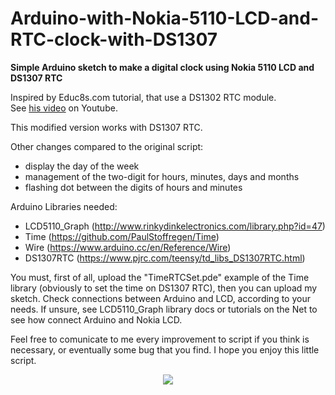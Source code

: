 # Arduino-with-Nokia-5110-LCD-and-RTC-clock-with-DS1307
<b>Simple Arduino sketch to make  a digital clock using Nokia 5110 LCD and DS1307 RTC</b>

Inspired by Educ8s.com tutorial, that use a DS1302 RTC module. 
<br>
See <a href="https://youtu.be/pN59R0eoXUQ" target="_blank">his video</a> on Youtube.

This modified version works with DS1307 RTC.

Other changes compared to the original script:
- display the day of the week
- management of the two-digit for hours, minutes, days and months
- flashing dot between the digits of hours and minutes

Arduino Libraries needed:
 - LCD5110_Graph (http://www.rinkydinkelectronics.com/library.php?id=47)
 - Time (https://github.com/PaulStoffregen/Time)
 - Wire (https://www.arduino.cc/en/Reference/Wire)
 - DS1307RTC (https://www.pjrc.com/teensy/td_libs_DS1307RTC.html)

You must, first of all, upload the "TimeRTCSet.pde" example of the Time library (obviously to set the time on DS1307 RTC), then you can upload my sketch.
Check connections between Arduino and LCD, according to your needs. 
If unsure, see LCD5110_Graph library docs or tutorials on the Net to see how connect Arduino and Nokia LCD.

Feel free to comunicate to me every improvement to script if you think is necessary, or eventually some bug that you find.
I hope you enjoy this little script.

<div align="center">
<a href="http://wtfpl.net" target="_blank"><img src="http://www.wtfpl.net/wp-content/uploads/2012/12/wtfpl-badge-1.png"></a>
</div>
